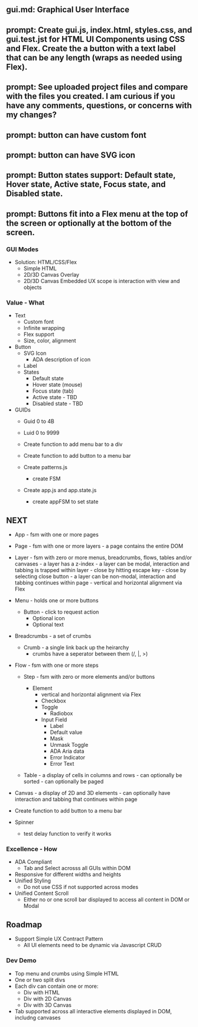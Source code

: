 ## gui.md: Graphical User Interface

## prompt: Create gui.js, index.html, styles.css, and gui.test.jst for HTML UI Components using CSS and Flex. Create the a button with a text label that can be any length (wraps as needed using Flex).

## prompt: See uploaded project files and compare with the files you created. I am curious if you have any comments, questions, or concerns with my changes?

## prompt: button can have custom font
## prompt: button can have SVG icon
## prompt: Button states support: Default state, Hover state, Active state, Focus state, and Disabled state.
## prompt: Buttons fit into a Flex menu at the top of the screen or optionally at the bottom of the screen.

### GUI Modes
- Solution: HTML/CSS/Flex
  - Simple HTML
  - 2D/3D Canvas Overlay
  - 2D/3D Canvas Embedded UX scope is interaction with view and objects

### Value - What
- Text
  - Custom font
  - Infinite wrapping
  - Flex support
  - Size, color, alignment
- Button
  - SVG Icon
    - ADA description of icon
  - Label
  - States
    - Default state
    - Hover state (mouse)
    - Focus state (tab)
    - Active state - TBD
    - Disabled state - TBD
- GUIDs
  - Guid 0 to 4B
  - Luid 0 to 9999

  - Create function to add menu bar to a div
  - Create function to add button to a menu bar
  - Create patterns.js
    - create FSM
  - Create app.js and app.state.js
    - create appFSM to set state

## NEXT

- App - fsm with one or more pages
- Page - fsm with one or more layers
       - a page contains the entire DOM
- Layer - fsm with zero or more menus, breadcrumbs, flows, tables and/or canvases
        - a layer has a z-index
        - a layer can be modal, interaction and tabbing is trapped within layer
          - close by hitting escape key
          - close by selecting close button
        - a layer can be non-modal, interaction and tabbing continues within page
        - vertical and horizontal alignment via Flex
- Menu - holds one or more buttons
  - Button - click to request action
    - Optional icon
    - Optional text
- Breadcrumbs - a set of crumbs
  - Crumb - a single link back up the heirarchy
    - crumbs have a seperator between them (/, |, >)
- Flow - fsm with one or more steps
  - Step - fsm with zero or more elements and/or buttons
    - Element
      - vertical and horizontal alignment via Flex
      - Checkbox
      - Toggle
        - Radiobox
      - Input Field
        - Label
        - Default value
        - Mask
        - Unmask Toggle
        - ADA Aria data
        - Error Indicator
        - Error Text

  - Table - a display of cells in columns and rows
        - can optionally be sorted
        - can optionally be paged
- Canvas - a display of 2D and 3D elements
         - can optionally have interaction and tabbing that continues within page

- Create function to add button to a menu bar
- Spinner
  - test delay function to verify it works

### Excellence - How
- ADA Compliant
  - Tab and Select acrosss all GUIs within DOM
- Responsive for different widths and heights
- Unified Styling
  - Do not use CSS if not supported across modes
- Unified Content Scroll
  - Either no or one scroll bar displayed to access all content in DOM or Modal

## Roadmap
- Support Simple UX Contract Pattern
  - All UI elements need to be dynamic via Javascript CRUD

### Dev Demo
- Top menu and crumbs using Simple HTML
- One or two split divs
- Each div can contain one or more:
  - Div with HTML
  - Div with 2D Canvas
  - Div with 3D Canvas
- Tab supported across all interactive elements displayed in DOM, includng canvases
